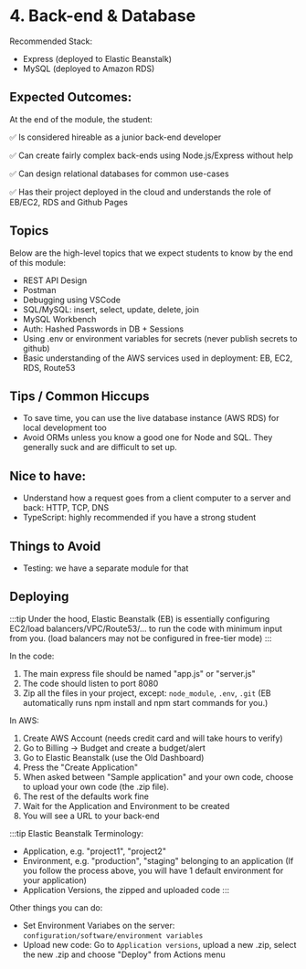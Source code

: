 ---
---

# 4. Back-end & Database

Recommended Stack:
- Express (deployed to Elastic Beanstalk)
- MySQL (deployed to Amazon RDS)

## Expected Outcomes:
At the end of the module, the student:

✅ Is considered hireable as a junior back-end developer

✅ Can create fairly complex back-ends using Node.js/Express without help

✅ Can design relational databases for common use-cases

✅ Has their project deployed in the cloud and understands the role of EB/EC2, RDS and Github Pages

## Topics
Below are the high-level topics that we expect students to know by the end of this module:

- REST API Design
- Postman
- Debugging using VSCode
- SQL/MySQL: insert, select, update, delete, join
- MySQL Workbench
- Auth: Hashed Passwords in DB + Sessions
- Using .env or environment variables for secrets (never publish secrets to github)
- Basic understanding of the AWS services used in deployment: EB, EC2, RDS, Route53

## Tips / Common Hiccups
- To save time, you can use the live database instance (AWS RDS) for local development too
- Avoid ORMs unless you know a good one for Node and SQL. They generally suck and are difficult to set up.

## Nice to have:
- Understand how a request goes from a client computer to a server and back: HTTP, TCP, DNS
- TypeScript: highly recommended if you have a strong student

## Things to Avoid
- Testing: we have a separate module for that

## Deploying

:::tip
Under the hood, Elastic Beanstalk (EB) is essentially configuring EC2/load balancers/VPC/Route53/... to run the code with minimum input from you. (load balancers may not be configured in free-tier mode)
:::

In the code:
1. The main express file should be named "app.js" or "server.js"
2. The code should listen to port 8080
3. Zip all the files in your project, except: `node_module`, `.env`, `.git` (EB automatically runs npm install and npm start commands for you.)

In AWS:
1. Create AWS Account (needs credit card and will take hours to verify)
2. Go to Billing -> Budget and create a budget/alert
3. Go to Elastic Beanstalk (use the Old Dashboard)
4. Press the "Create Application"
5. When asked between "Sample application" and your own code, choose to upload your own code (the .zip file).
6. The rest of the defaults work fine
7. Wait for the Application and Environment to be created
8. You will see a URL to your back-end

:::tip
Elastic Beanstalk Terminology:
- Application, e.g. "project1", "project2"
- Environment, e.g. "production", "staging" belonging to an application (If you follow the process above, you will have 1 default environment for your application)
- Application Versions, the zipped and uploaded code
:::

Other things you can do:
- Set Environment Variabes on the server: `configuration/software/environment variables`
- Upload new code: Go to `Application versions`, upload a new .zip, select the new .zip and choose "Deploy" from Actions menu

